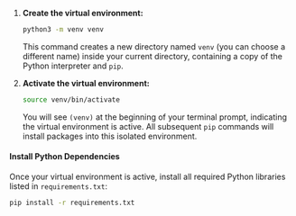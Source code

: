 
1.  **Create the virtual environment:**
    ```bash
    python3 -m venv venv
    ```
    This command creates a new directory named `venv` (you can choose a different name) inside your current directory, containing a copy of the Python interpreter and `pip`.

2.  **Activate the virtual environment:**
    ```bash
    source venv/bin/activate
    ```
    You will see `(venv)` at the beginning of your terminal prompt, indicating the virtual environment is active. All subsequent `pip` commands will install packages into this isolated environment.

#### Install Python Dependencies

Once your virtual environment is active, install all required Python libraries listed in `requirements.txt`:

```bash
pip install -r requirements.txt
